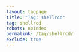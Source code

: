 ```yaml
---
layout: tagpage
title: "Tag: shellrcd"
tag: shellrcd
robots: noindex
permalink: /tag/shellrcd/
exclude: true
---
```

